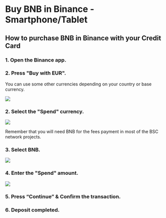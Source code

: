# Buy BNB in Binance - Smartphone/Tablet

## How to purchase BNB in Binance with your Credit Card



### 1. Open the Binance app.

### 2. Press "Buy with EUR".

You can use some other currencies depending on your country or base currency.



![](../../../.gitbook/assets/1615028657935%20%281%29.jpg)

### 

### 2. Select the "Spend" currency.



![](../../../.gitbook/assets/1615028657928.jpg)



Remember that you will need BNB for the fees payment in most of the BSC network projects.



### 3. Select BNB.



![](../../../.gitbook/assets/1615028657920.jpg)



### 4. Enter the "Spend" amount.



![](../../../.gitbook/assets/1615028657912.jpg)





### 5. Press “Continue” & Confirm the transaction.



### 6. Deposit completed.





